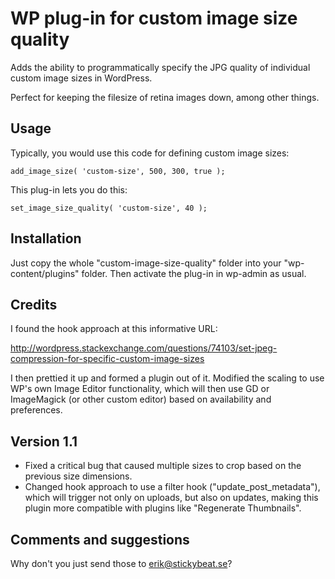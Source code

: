 WP plug-in for custom image size quality
========================================

Adds the ability to programmatically specify the JPG quality of individual custom image sizes in WordPress.

Perfect for keeping the filesize of retina images down, among other things.

Usage
-----

Typically, you would use this code for defining custom image sizes:

	add_image_size( 'custom-size', 500, 300, true );

This plug-in lets you do this:

	set_image_size_quality( 'custom-size', 40 );

Installation
------------

Just copy the whole "custom-image-size-quality" folder into your "wp-content/plugins" folder. Then activate the plug-in in wp-admin as usual.

Credits
-------

I found the hook approach at this informative URL:

http://wordpress.stackexchange.com/questions/74103/set-jpeg-compression-for-specific-custom-image-sizes

I then prettied it up and formed a plugin out of it. Modified the scaling to use WP's own Image Editor functionality, which will then use GD or ImageMagick (or other custom editor) based on availability and preferences.

Version 1.1
-----------

- Fixed a critical bug that caused multiple sizes to crop based on the previous size dimensions.
- Changed hook approach to use a filter hook ("update_post_metadata"), which will trigger not only on uploads, but also on updates, making this plugin more compatible with plugins like "Regenerate Thumbnails".

Comments and suggestions
------------------------

Why don't you just send those to erik@stickybeat.se?
